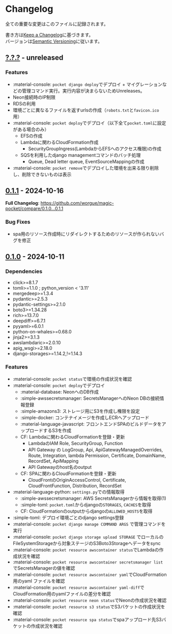# Changelog
全ての重要な変更はこのファイルに記録されます。

書き方は[Keep a Changelog](http://keepachangelog.com/en/1.0.0/)に基づきます。<br>
バージョンは[Semantic Versioning](http://semver.org/spec/v2.0.0.html)に従います。

## [?.?.?](https://github.com/worgue/magic-pocket/releases/tag/0.1.0) - unreleased
### Features
- :material-console: `pocket django deploy`でデプロイ + マイグレーションなどの管理コマンド実行。実行内容が決まらないためUnreleases。
- Neon接続時のIP制限
- RDSの利用
- 環境ごとに異なるファイルを返すurlsの作成（`robots.txt`と`favicon.ico`用）
- :material-console: `pocket deploy`でデプロイ（以下全て`pocket.toml`に設定がある場合のみ）
    - EFSの作成
    - Lambdaに関わるCloudFormation作成
        - SecurityGroupIngress(LambdaからEFSへのアクセス権限)の作成
    - SQSを利用したdjango managementコマンドのバッチ処理
        - Queue, Dead letter queue, EventSourceMappingの作成
- :material-console: `pocket remove`でデプロイした環境を出来る限り削除し、削除できないものは表示

## [0.1.1](https://github.com/worgue/magic-pocket/releases/tag/0.1.1) - 2024-10-16

**Full Changelog**: https://github.com/worgue/magic-pocket/compare/0.1.0...0.1.1

### Bug Fixes
- spa用のリソース作成時にリダイレクトするためのリソースが作られないバグを修正

## [0.1.0](https://github.com/worgue/magic-pocket/releases/tag/0.1.0) - 2024-10-11

### Dependencies
- click>=8.1.7
- tomli>=1.1.0 ; python_version < '3.11'
- mergedeep>=1.3.4
- pydantic>=2.5.3
- pydantic-settings>=2.1.0
- boto3>=1.34.28
- rich>=13.7.0
- deepdiff>=6.7.1
- pyyaml>=6.0.1
- python-on-whales>=0.68.0
- jinja2>=3.1.3
- awslambdaric>=2.0.10
- apig_wsgi>=2.18.0
- django-storages>=1.14.2,!=1.14.3

### Features
- :material-console: `pocket status`で環境の作成状況を確認
- :material-console: `pocket deploy`でデプロイ
    - :material-database: NeonへのDB作成
    - :simple-awssecretsmanager: SecretsManagerへのNeon DBの接続情報登録
    - :simple-amazons3: ストレージ用にS3を作成し権限を設定
    - :simple-docker: コンテナイメージを作成しECRへアップロード
    - :material-language-javascript: フロントエンドSPAのビルドデータをアップロードするS3を作成
    - CF: Lambdaに関わるCloudFormationを登録・更新
        - LambdaのIAM Role, SecurityGroup, Function
        - API Gateway の LogGroup, Api, ApiGatewayManagedOverrides, Route, Integration, lambda Permission, Certificate, DomainName, RecordSet, ApiMapping
        - API Gatewayのhost名のoutput
    - CF: SPAに関わるCloudFormationを登録・更新
        - CloudFrontのOriginAccessControl, Certificate, CloudFrontFunction, Distribution, RecordSet
- :material-language-python: `settings.py`での情報取得
    - :simple-awssecretsmanager: AWS SecretsManagerから情報を取得(1)
    - :simple-toml: `pocket.toml`からdjangoの`STORAGES`, `CACHES`を取得
    - CF: CloudFormationのoutputからdjangoの`ALLOWED_HOSTS`を取得
- :simple-toml: デプロイ環境ごとのdjango settings登録
- :material-console: `pocket django manage COMMAND ARGS` で管理コマンドを実行
- :material-console: `pocket django storage upload STORAGE` でローカルのFileSystemStorageから対象ステージのS3Boto3Storageへデータをsync
- :material-console: `pocket resource awscontainer status`でLambdaの作成状況を確認
- :material-console: `pocket resource awscontainer secretsmanager list`でSecretsManagerの値を確認
- :material-console: `pocket resource awscontainer yaml`でCloudFormation用のyaml ファイルを確認
- :material-console: `pocket resource awscontainer yaml-diff`でCloudFormation用のyamlファイルの差分を確認
- :material-console: `pocket resource neon status`でNeonの作成状況を確認
- :material-console: `pocket resource s3 status`でS3バケットの作成状況を確認
- :material-console: `pocket resource spa status`でspaアップロード先S3バケットの作成状況を確認
